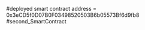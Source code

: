 #deployed smart contract address = 0x3eCD5f0D07B0F03498520503B6b05573Bf6d9fb8
#second_SmartContract

